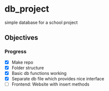 # db_project
simple database for a school project


## Objectives

### Progress
  - [X] Make repo
  - [X] Folder structure
  - [X] Basic db functions working
  - [X] Separate db file which provides nice interface
  - [ ] Frontend: Website with insert methods
